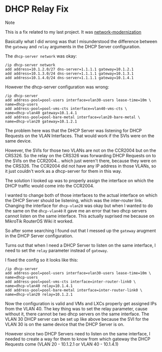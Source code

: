 # DHCP Relay Fix

> [!NOTE]
> This is a fix related to my last project. It was [network-modernization](../04-management-network-split)

Basically what I did wrong was that I misunderstood the difference between the `gateway` and `relay` arguments in the DHCP Server configuration.  

The `dhcp-server network` was okay:
```rsc
/ip dhcp-server network
add address=10.1.2.0/27 dns-server=1.1.1.1 gateway=10.1.2.1
add address=10.1.3.0/24 dns-server=1.1.1.1 gateway=10.1.3.1
add address=10.1.4.0/24 dns-server=1.1.1.1 gateway=10.1.4.1
```
However the dhcp-server configuration was wrong:
```rsc
/ip dhcp-server
add address-pool=pool-users interface=vlan30-users lease-time=10m \
name=dhcp-users
add address-pool=pool-vms-cts interface=vlan40-vms-cts \
name=dhcp-vlan40 gateway=10.1.4.1
add address-pool=pool-bare-metal interface=vlan20-bare-metal \
name=dhcp-vlan20 gateway=10.1.2.1
```

The problem here was that the DHCP Server was listening for DHCP Requests on the VLAN Interfaces.
That would work if the SVIs were on the same device.  

However, the SVIs for those two VLANs are not on the CCR2004 but on the CRS326. 
So the relay on the CRS326 was forwarding DHCP Requests on to the SVIs on the CCR2004... which just weren't there, because they were on the CRS326. 
The CCR2004 did not have any IP address in those VLANs, so it just couldn't work as a dhcp-server for them in this way.

The solution I looked up was to properly assign the interface on which the DHCP traffic would come into the CCR2004.  

I wanted to change both of those interfaces to the actual interface on which the DHCP Server should be listening, which was the inter-router link.
Changing the interface for `dhcp-vlan20` was okay but when I wanted to do the same on the `dhcp-vlan40` it gave me an error that two dhcp servers cannot listen on the same interface. 
This actually suprised me because on MikroTik RouterOS Wiki it worked.  

So after some searching I found out that I messed up the `gateway` arugment in the DHCP Server configuration.  

Turns out that when I need a DHCP Server to listen on the same interface, I need to set the `relay` parameter instead of `gateway`.

I fixed the config so it looks like this:
```rsc
/ip dhcp-server
add address-pool=pool-users interface=vlan30-users lease-time=10m \
name=dhcp-users
add address-pool=pool-vms-cts interface=inter-router-link0 \
name=dhcp-vlan40 relay=10.1.4.1
add address-pool=pool-bare-metal interface=inter-router-link0 \
name=dhcp-vlan20 relay=10.1.2.1
```
Now the configuration is valid and VMs and LXCs properly get assigned IPs from the VLAN 40.
The key thing was to set the relay parameter, cause without it, there cannot be two dhcp servers on the same interface.
The VLAN 30 DHCP server can be set up like above because the SVI for the VLAN 30 is on the same device that the DHCP Server is on.   

However since two DHCP Servers need to listen on the same interface, I needed to create a way for them to know from which gateway the DHCP Requests come (VLAN 20 - 10.1.2.1 or VLAN 40 - 10.1.4.1)



